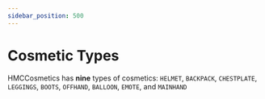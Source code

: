 ```yaml
---
sidebar_position: 500
---
```


# Cosmetic Types

HMCCosmetics has **nine** types of cosmetics: `HELMET`, `BACKPACK`, `CHESTPLATE`, `LEGGINGS`, `BOOTS`, `OFFHAND`, `BALLOON`, `EMOTE`, and `MAINHAND`